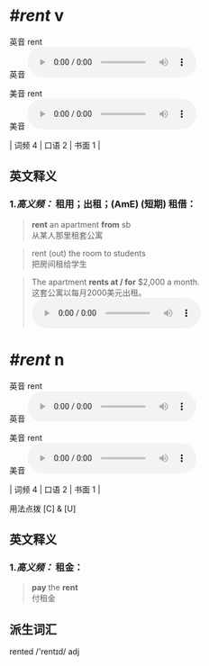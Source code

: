 # ***\#rent*** v
英音 rent  
英音
<audio src="./media/rent-B.aac" controls="controls"></audio>

美音 rent  
美音
<audio src="./media/rent.aac" controls="controls"></audio>



| 词频 4 | 口语 2 | 书面 1 |  

英文释义
---
### 1.*高义频：* **租用；出租；(AmE) (短期) 租借：**  

 > **rent** an apartment **from** sb   
 > 从某人那里租套公寓    

 > rent (out) the room to students  
 > 把房间租给学生    

 > The apartment **rents at / for** $2,000 a month.  
 > 这套公寓以每月2000美元出租。    
<audio src="./media/rent-The apartment rents.aac" controls="controls"></audio>


# ***\#rent*** n
英音 rent  
英音
<audio src="./media/rent-B.aac" controls="controls"></audio>

美音 rent  
美音
<audio src="./media/rent.aac" controls="controls"></audio>



| 词频 4 | 口语 2 | 书面 1 |  

用法点拨  [C] & [U]

英文释义
---
### 1.*高义频：* **租金：**  

 > **pay** the **rent**   
 > 付租金    


派生词汇
---
rented /'rentɪd/ adj   

